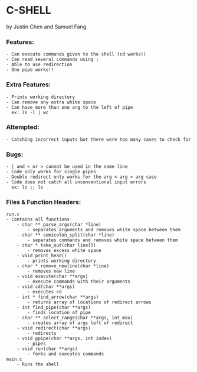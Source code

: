 # C-SHELL
by Justin Chen and Samuel Fang

### Features:
	- Can execute commands given to the shell (cd works!)
	- Can read several commands using ;
	- Able to use redirection
	- One pipe works!!
### Extra Features:
	- Prints working directory
	- Can remove any extra white space
	- Can have more than one arg to the left of pipe
	  ex: ls -l | wc
### Attempted:
	- Catching incorrect inputs but there were too many cases to check for
### Bugs:
	- | and < or > cannot be used in the same line
	- Code only works for single pipes
	- Double redirect only works for the arg < arg > arg case
	- Code does not catch all unconventional input errors 
	  ex: ls ;; ls
	
### Files & Function Headers:
	run.c
	- Contains all functions
		- char ** parse_args(char *line)
			- separates arguments and removes white space between them
		- char ** semicolon_split(char *line)
			- separates commands and removes white space between them
		- char * take_out(char line[])
			- removes excess white space
		- void print_head()
			- prints working directory
		- char * remove_newline(char *line)
			- removes new line
		- void execute(char **args)
			- execute commands with their arguments
		- void cd(char **args)
			- executes cd
		- int * find_arrow(char **args)
			- returns array of locations of redirect arrows
		- int find_pipe(char **args)
			- finds location of pipe
		- char ** select_range(char **args, int max)
			- creates array of args left of redirect
		- void redirect(char **args)
			- redirects
		- void ppipe(char **args, int index)
			- pipes
		- void run(char **args)
			- forks and executes commands
	main.c
		- Runs the shell
